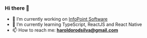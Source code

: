 ### Hi there 👋


- 🔭 I’m currently working on [InfoPoint Software](http://infopointsoftware.com.br/)
- 🌱 I’m currently learning TypeScript, ReactJS and React Native
- 📫 How to reach me: **haroldorodsilva@gmail.com**

